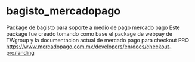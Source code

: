 # bagisto_mercadopago
Package de bagisto para soporte a medio de pago mercado pago
Este package fue creado tomando como base el package de webpay de TWgroup y 
la documentacion actual de mercado pago para checkout PRO 
https://www.mercadopago.com.mx/developers/en/docs/checkout-pro/landing
